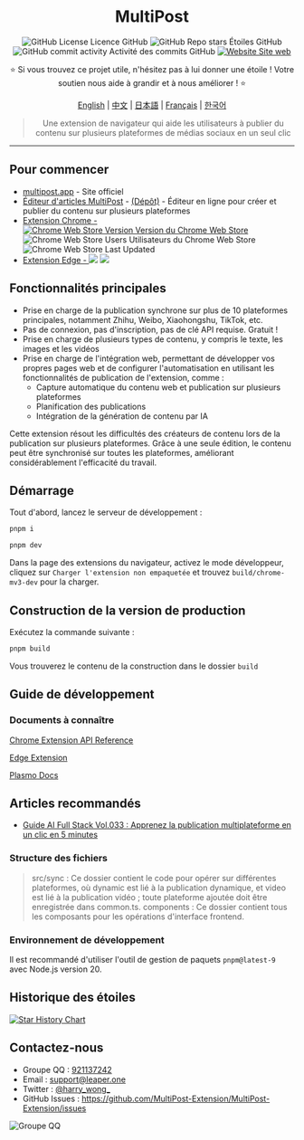 <div align="center">

# MultiPost

![GitHub License Licence GitHub](https://img.shields.io/github/license/leaper-one/MultiPost-Extension) ![GitHub Repo stars Étoiles GitHub](https://img.shields.io/github/stars/leaper-one/MultiPost-Extension) ![GitHub commit activity Activité des commits GitHub](https://img.shields.io/github/commit-activity/m/leaper-one/MultiPost-Extension) [![Website Site web](https://img.shields.io/website?url=https%3A%2F%2Fmultipost.app)](https://multipost.app)

⭐ Si vous trouvez ce projet utile, n'hésitez pas à lui donner une étoile ! Votre soutien nous aide à grandir et à nous améliorer ! ⭐

[English](../README.md) | [中文](README-zh.md) | [日本語](README-jp.md) | [Français](README-fr.md) | [한국어](README-kr.md)

> Une extension de navigateur qui aide les utilisateurs à publier du contenu sur plusieurs plateformes de médias sociaux en un seul clic

</div>

---

## Pour commencer
- [multipost.app](https://multipost.app) - Site officiel
- [Éditeur d'articles MultiPost](https://md.multipost.app/) - [(Dépôt)](https://github.com/leaper-one/multipost-wechat-markdown-editor) - Éditeur en ligne pour créer et publier du contenu sur plusieurs plateformes
- [Extension Chrome - ![Chrome Web Store Version Version du Chrome Web Store](https://img.shields.io/chrome-web-store/v/dhohkaclnjgcikfoaacfgijgjgceofih)](https://chromewebstore.google.com/detail/multipost/dhohkaclnjgcikfoaacfgijgjgceofih) ![Chrome Web Store Users Utilisateurs du Chrome Web Store](https://img.shields.io/chrome-web-store/users/dhohkaclnjgcikfoaacfgijgjgceofih) ![Chrome Web Store Last Updated](https://img.shields.io/chrome-web-store/last-updated/dhohkaclnjgcikfoaacfgijgjgceofih)
- [Extension Edge - ![](https://img.shields.io/badge/dynamic/json?label=edge%20add-on&prefix=v&query=%24.version&url=https%3A%2F%2Fmicrosoftedge.microsoft.com%2Faddons%2Fgetproductdetailsbycrxid%2Fckoiphiceimehjkolnfffgbmihoppgjg)](https://microsoftedge.microsoft.com/addons/detail/multipost/ckoiphiceimehjkolnfffgbmihoppgjg) [![](https://img.shields.io/badge/dynamic/json?label=users&query=%24.activeInstallCount&url=https%3A%2F%2Fmicrosoftedge.microsoft.com%2Faddons%2Fgetproductdetailsbycrxid%2Fckoiphiceimehjkolnfffgbmihoppgjg)](https://microsoftedge.microsoft.com/addons/detail/multipost/ckoiphiceimehjkolnfffgbmihoppgjg)

## Fonctionnalités principales

- Prise en charge de la publication synchrone sur plus de 10 plateformes principales, notamment Zhihu, Weibo, Xiaohongshu, TikTok, etc.
- Pas de connexion, pas d'inscription, pas de clé API requise. Gratuit !
- Prise en charge de plusieurs types de contenu, y compris le texte, les images et les vidéos
- Prise en charge de l'intégration web, permettant de développer vos propres pages web et de configurer l'automatisation en utilisant les fonctionnalités de publication de l'extension, comme :
  - Capture automatique du contenu web et publication sur plusieurs plateformes
  - Planification des publications
  - Intégration de la génération de contenu par IA

Cette extension résout les difficultés des créateurs de contenu lors de la publication sur plusieurs plateformes. Grâce à une seule édition, le contenu peut être synchronisé sur toutes les plateformes, améliorant considérablement l'efficacité du travail.

## Démarrage

Tout d'abord, lancez le serveur de développement :

```bash
pnpm i

pnpm dev
```

Dans la page des extensions du navigateur, activez le mode développeur, cliquez sur `Charger l'extension non empaquetée` et trouvez `build/chrome-mv3-dev` pour la charger.

## Construction de la version de production

Exécutez la commande suivante :

```bash
pnpm build
```

Vous trouverez le contenu de la construction dans le dossier `build`

## Guide de développement

### Documents à connaître

[Chrome Extension API Reference](https://developer.chrome.com/docs/extensions/reference/api)

[Edge Extension](https://learn.microsoft.com/en-us/microsoft-edge/extensions-chromium/)

[Plasmo Docs](https://docs.plasmo.com/)

## Articles recommandés

- [Guide AI Full Stack Vol.033 : Apprenez la publication multiplateforme en un clic en 5 minutes](https://mp.weixin.qq.com/s/K7yh6EsBLOGJzl8Gh8SwLw)

### Structure des fichiers

> src/sync : Ce dossier contient le code pour opérer sur différentes plateformes, où dynamic est lié à la publication dynamique, et video est lié à la publication vidéo ; toute plateforme ajoutée doit être enregistrée dans common.ts.
> components : Ce dossier contient tous les composants pour les opérations d'interface frontend.

### Environnement de développement

Il est recommandé d'utiliser l'outil de gestion de paquets `pnpm@latest-9` avec Node.js version 20.

## Historique des étoiles

[![Star History Chart](https://api.star-history.com/svg?repos=leaper-one/MultiPost-Extension&type=Date)](https://star-history.com/#leaper-one/MultiPost-Extension&Date)

## Contactez-nous

- Groupe QQ : [921137242](http://qm.qq.com/cgi-bin/qm/qr?_wv=1027&k=c5BjhD8JxNAuwjKh6qvCoROU301PppYU&authKey=NfKianfDwngrwJyVQbefIQET9vUQs46xb0PfOYUm6KzdeCjPd5YbvlRoO8trJUUZ&noverify=0&group_code=921137242)
- Email : support@leaper.one
- Twitter : [@harry_wong_](https://x.com/harry_wong_)
- GitHub Issues : https://github.com/MultiPost-Extension/MultiPost-Extension/issues

![Groupe QQ](MultiPost-Extension_2025-02-28T14_17_15.717Z.png)
